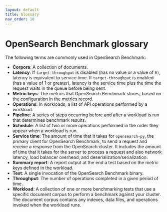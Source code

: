 ```yaml
---
layout: default
title: Glossary
nav_order: 10
---
```


# OpenSearch Benchmark glossary

The following terms are commonly used in OpenSearch Benchmark:

- **Corpora**: A collection of documents.
- **Latency**: If `target-throughput` is disabled (has no value or a value of `0)`, latency is equivalent to service time. If `target-throughput` is enabled (has a value of 1 or greater), latency is the service time plus the time the request waits in the queue before being sent.
- **Metric keys**: The metrics that OpenSearch Benchmark stores, based on the configuration in the [metrics record]({{site.url}}{{site.baseurl}}/benchmark/metrics/metric-records/).
- **Operations**: In workloads, a list of API operations performed by a workload.
- **Pipeline**: A series of steps occurring before and after a workload is run that determines benchmark results.
- **Schedule**: A list of two or more operations performed in the order they appear when a workload is run.
- **Service time**: The amount of time that it takes for `opensearch-py`, the primary client for OpenSearch Benchmark, to send a request and receive a response from the OpenSearch cluster. It includes the amount of time that it takes for the server to process a request and also network latency, load balancer overhead, and deserialization/serialization.
- **Summary report**: A report output at the end a test based on the metric keys defined in the workload.
- **Test**: A single invocation of the OpenSearch Benchmark binary.
- **Throughput**: The number of operations completed in a given period of time.
- **Workload**: A collection of one or more benchmarking tests that use a specific document corpus to perform a benchmark against your cluster. The document corpus contains any indexes, data files, and operations invoked when the workload runs.